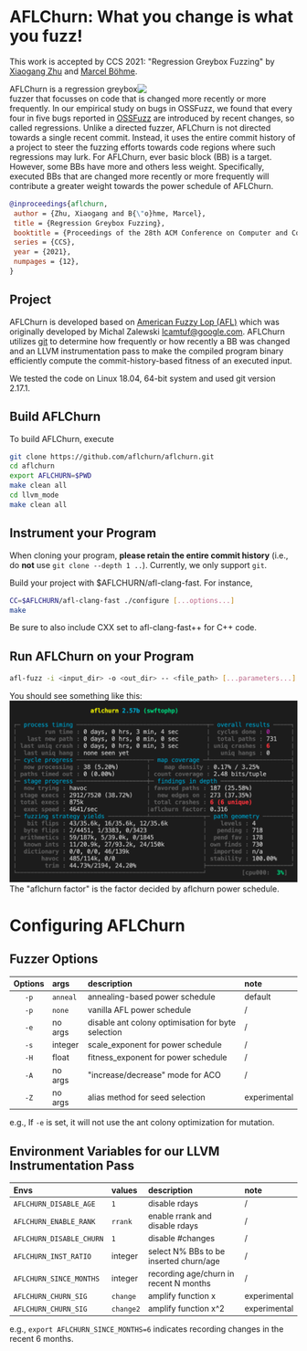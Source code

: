 # AFLChurn: What you change is what you fuzz!
This work is accepted by CCS 2021: "Regression Greybox Fuzzing" by [Xiaogang Zhu](https://scholar.google.com.au/citations?user=rav4c-0AAAAJ&hl=en) and [Marcel Böhme](https://mboehme.github.io).

<a href="https://mboehme.github.io/paper/CCS21.pdf"><img src="https://github.com/aflchurn/aflchurn/raw/main/aflchurn.png" align="right" width="280"></a>

AFLChurn is a regression greybox fuzzer that focusses on code that is changed more recently or more frequently. In our empirical study on bugs in OSSFuzz, we found that every four in five bugs reported in [OSSFuzz](https://github.com/google/oss-fuzz) are introduced by recent changes, so called regressions. Unlike a directed fuzzer, AFLChurn is not directed towards a single recent commit. Instead, it uses the entire commit history of a project to steer the fuzzing efforts towards code regions where such regressions may lurk. For AFLChurn, ever basic block (BB) is a target. However, some BBs have more and others less weight. Specifically, executed BBs that are changed more recently or more frequently will contribute a greater weight towards the power schedule of AFLChurn.

```bibtex
@inproceedings{aflchurn,
 author = {Zhu, Xiaogang and B{\"o}hme, Marcel}, 
 title = {Regression Greybox Fuzzing},
 booktitle = {Proceedings of the 28th ACM Conference on Computer and Communications Security},
 series = {CCS},
 year = {2021},
 numpages = {12},
}
```

## Project
AFLChurn is developed based on [American Fuzzy Lop (AFL)](https://github.com/google/AFL) which was originally developed by Michal Zalewski <lcamtuf@google.com>. AFLChurn utilizes [git](https://git-scm.com/) to determine how frequently or how recently a BB was changed and an LLVM instrumentation pass to make the compiled program binary efficiently compute the commit-history-based fitness of an executed input.

We tested the code on Linux 18.04, 64-bit system and used git version 2.17.1.

## Build AFLChurn
To build AFLChurn, execute
```bash
git clone https://github.com/aflchurn/aflchurn.git
cd aflchurn
export AFLCHURN=$PWD
make clean all
cd llvm_mode
make clean all
```

## Instrument your Program

When cloning your program, **please retain the entire commit history** (i.e., do **not** use `git clone --depth 1 ..`). Currently, we only support `git`.

Build your project with $AFLCHURN/afl-clang-fast. For instance,
```bash
CC=$AFLCHURN/afl-clang-fast ./configure [...options...]
make
```
Be sure to also include CXX set to afl-clang-fast++ for C++ code.

## Run AFLChurn on your Program

```bash
afl-fuzz -i <input_dir> -o <out_dir> -- <file_path> [...parameters...]
```

You should see something like this:
![](figures/aflchurn_banner.png)
The "aflchurn factor" is the factor decided by aflchurn power schedule.

# Configuring AFLChurn
## Fuzzer Options

| Options | args | description | note |
| :---: | :--- | :-------------------------- | :------ |
| `-p` | `anneal` | annealing-based power schedule | default |
| `-p` | `none` | vanilla AFL power schedule | / |
| `-e` | no args | disable ant colony optimisation for byte selection | / |
| `-s` | integer | scale_exponent for power schedule | / |
| `-H` | float | fitness_exponent for power schedule | / |
| `-A` | no args | "increase/decrease" mode for ACO | / |
| `-Z` | no args | alias method for seed selection | experimental |

e.g.,
If `-e` is set, it will not use the ant colony optimization for mutation.

## Environment Variables for our LLVM Instrumentation Pass

| Envs | values | description | note |
| :-------------------- | :--- | :--- | :---- |
| `AFLCHURN_DISABLE_AGE` |   `1`   | disable rdays | / |
| `AFLCHURN_ENABLE_RANK` | `rrank` | enable rrank and disable rdays | / |
| `AFLCHURN_DISABLE_CHURN` | `1` | disable #changes | / |
| `AFLCHURN_INST_RATIO` | integer | select N% BBs to be inserted churn/age | / |
| `AFLCHURN_SINCE_MONTHS` | integer | recording age/churn in recent N months | / |
| `AFLCHURN_CHURN_SIG` | `change` | amplify function x | experimental |
| `AFLCHURN_CHURN_SIG` |`change2`| amplify function x^2 | experimental |

e.g., `export AFLCHURN_SINCE_MONTHS=6` indicates recording changes in the recent 6 months.

